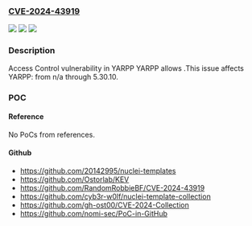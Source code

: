 ### [CVE-2024-43919](https://cve.mitre.org/cgi-bin/cvename.cgi?name=CVE-2024-43919)
![](https://img.shields.io/static/v1?label=Product&message=YARPP&color=blue)
![](https://img.shields.io/static/v1?label=Version&message=n%2Fa%3C%3D%205.30.10%20&color=brighgreen)
![](https://img.shields.io/static/v1?label=Vulnerability&message=CWE-862%20Missing%20Authorization&color=brighgreen)

### Description

Access Control vulnerability in YARPP YARPP allows .This issue affects YARPP: from n/a through 5.30.10.

### POC

#### Reference
No PoCs from references.

#### Github
- https://github.com/20142995/nuclei-templates
- https://github.com/Ostorlab/KEV
- https://github.com/RandomRobbieBF/CVE-2024-43919
- https://github.com/cyb3r-w0lf/nuclei-template-collection
- https://github.com/gh-ost00/CVE-2024-Collection
- https://github.com/nomi-sec/PoC-in-GitHub

